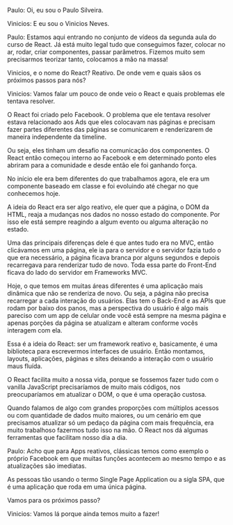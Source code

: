 Paulo: Oi, eu sou o Paulo Silveira.

Vinicios: E eu sou o Vinicios Neves.

Paulo: Estamos aqui entrando no conjunto de vídeos da segunda aula do curso de React. Já está muito legal tudo que conseguimos fazer, colocar no ar, rodar, criar componentes, passar parâmetros. Fizemos muito sem precisarmos teorizar tanto, colocamos a mão na massa!

Vinicios, e o nome do React? Reativo. De onde vem e quais sãos os próximos passos para nós?

Vinicios: Vamos falar um pouco de onde veio o React e quais problemas ele tentava resolver.

O React foi criado pelo Facebook. O problema que ele tentava resolver estava relacionado aos Ads que eles colocavam nas páginas e precisam fazer partes diferentes das páginas se comunicarem e renderizarem de maneira independente da timeline.

Ou seja, eles tinham um desafio na comunicação dos componentes. O React então começou interno ao Facebook e em determinado ponto eles abriram para a comunidade e desde então ele foi ganhando força.

No início ele era bem diferentes do que trabalhamos agora, ele era um componente baseado em classe e foi evoluindo até chegar no que conhecemos hoje.

A ideia do React era ser algo reativo, ele quer que a página, o DOM da HTML, reaja a mudanças nos dados no nosso estado do componente. Por isso ele está sempre reagindo a algum evento ou alguma alteração no estado.

Uma das principais diferenças dele é que antes tudo era no MVC, então clicávamos em uma página, ele ia para o servidor e o servidor fazia tudo o que era necessário, a página ficava branca por alguns segundos e depois recarregava para renderizar tudo de novo. Toda essa parte do Front-End ficava do lado do servidor em Frameworks MVC.

Hoje, o que temos em muitas áreas diferentes é uma aplicação mais dinâmica que não se renderiza de novo. Ou seja, a página não precisa recarregar a cada interação do usuários. Elas tem o Back-End e as APIs que rodam por baixo dos panos, mas a perspectiva do usuário é algo mais pareciso com um app de celular onde você está sempre na mesma página e apenas porções da página se atualizam e alteram conforme vocês interagem com ela.

Essa é a ideia do React: ser um framework reativo e, basicamente, é uma biblioteca para escrevermos interfaces de usuário. Então montamos, layouts, aplicações, páginas e sites deixando a interação com o usuário maus fluída.

O React facilita muito a nossa vida, porque se fossemos fazer tudo com o vanilla JavaScript precisaríamos de muito mais códigos, nos preocuparíamos em atualizar o DOM, o que é uma operação custosa.

Quando falamos de algo com grandes proporções com múltiplos acessos ou com quantidade de dados muito maiores, ou um cenário em que precisamos atualizar só um pedaço da página com mais frequência, era muito trabalhoso fazermos tudo isso na mão. O React nos dá algumas ferramentas que facilitam nosso dia a dia.

Paulo: Acho que para Apps reativos, clássicas temos como exemplo o próprio Facebook em que muitas funções acontecem ao mesmo tempo e as atualizações são imediatas.

As pessoas tão usando o termo Single Page Application ou a sigla SPA, que é uma aplicação que roda em uma única página.

Vamos para os próximos passo?

Vinicios: Vamos lá porque ainda temos muito a fazer!
